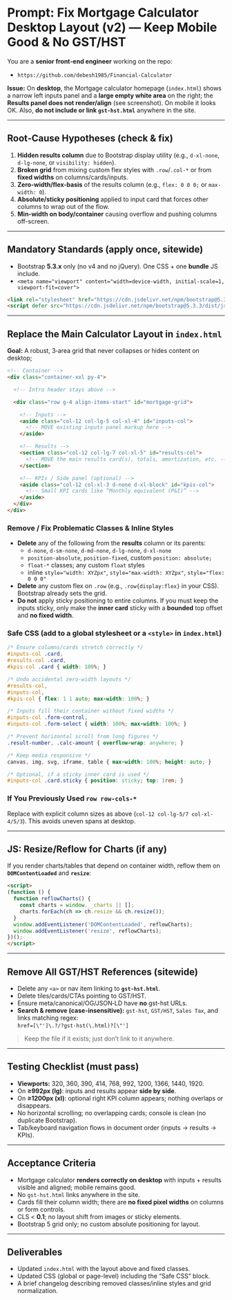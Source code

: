 # Prompt: Fix Mortgage Calculator Desktop Layout (v2) — Keep Mobile Good & No GST/HST

You are a **senior front‑end engineer** working on the repo:
- `https://github.com/debesh1985/Financial-Calculator`

**Issue:** On **desktop**, the Mortgage calculator homepage (`index.html`) shows a narrow left inputs panel and a **large empty white area** on the right; the **Results panel does not render/align** (see screenshot). On mobile it looks OK. Also, **do not include or link `gst-hst.html`** anywhere in the site.

---

## Root‑Cause Hypotheses (check & fix)
1. **Hidden results column** due to Bootstrap display utility (e.g., `d-xl-none`, `d-lg-none`, or `visibility: hidden`).  
2. **Broken grid** from mixing custom flex styles with `.row`/`.col-*` or from **fixed widths** on columns/cards/inputs.  
3. **Zero‑width/flex-basis** of the results column (e.g., `flex: 0 0 0;` or `max-width: 0`).  
4. **Absolute/sticky positioning** applied to input card that forces other columns to wrap out of the flow.  
5. **Min-width on body/container** causing overflow and pushing columns off-screen.

---

## Mandatory Standards (apply once, sitewide)
- Bootstrap **5.3.x** only (no v4 and no jQuery). One CSS + one **bundle** JS include.  
- `<meta name="viewport" content="width=device-width, initial-scale=1, viewport-fit=cover">`  

```html
<link rel="stylesheet" href="https://cdn.jsdelivr.net/npm/bootstrap@5.3.3/dist/css/bootstrap.min.css">
<script defer src="https://cdn.jsdelivr.net/npm/bootstrap@5.3.3/dist/js/bootstrap.bundle.min.js"></script>
```

---

## Replace the Main Calculator Layout in `index.html`
**Goal:** A robust, 3‑area grid that never collapses or hides content on desktop;

```html
<!-- Container -->
<div class="container-xxl py-4">

  <!-- Intro header stays above -->

  <div class="row g-4 align-items-start" id="mortgage-grid">

    <!-- Inputs -->
    <aside class="col-12 col-lg-5 col-xl-4" id="inputs-col">
      <!-- MOVE existing inputs panel markup here -->
    </aside>

    <!-- Results -->
    <section class="col-12 col-lg-7 col-xl-5" id="results-col">
      <!-- MOVE the main results card(s), totals, amortization, etc. -->
    </section>

    <!-- KPIs / Side panel (optional) -->
    <aside class="col-12 col-xl-3 d-none d-xl-block" id="kpis-col">
      <!-- Small KPI cards like “Monthly equivalent (P&I)” -->
    </aside>
  </div>
</div>
```

### Remove / Fix Problematic Classes & Inline Styles
- **Delete** any of the following from the **results** column or its parents:
  - `d-none`, `d-sm-none`, `d-md-none`, `d-lg-none`, `d-xl-none`
  - `position-absolute`, `position-fixed`, custom `position: absolute;`
  - `float-*` classes; any custom `float` styles
  - inline `style="width: XYZpx"`, `style="max-width: XYZpx"`, `style="flex: 0 0 0"`
- **Delete** any custom flex on `.row` (e.g., `.row{display:flex}` in your CSS). Bootstrap already sets the grid.
- **Do not** apply sticky positioning to entire columns. If you must keep the inputs sticky, only make the **inner card** sticky with a **bounded** top offset and **no fixed width**.

### Safe CSS (add to a global stylesheet or a `<style>` in `index.html`)
```css
/* Ensure columns/cards stretch correctly */
#inputs-col .card,
#results-col .card,
#kpis-col .card { width: 100%; }

/* Undo accidental zero-width layouts */
#results-col,
#inputs-col,
#kpis-col { flex: 1 1 auto; max-width: 100%; }

/* Inputs fill their container without fixed widths */
#inputs-col .form-control,
#inputs-col .form-select { width: 100%; max-width: 100%; }

/* Prevent horizontal scroll from long figures */
.result-number, .calc-amount { overflow-wrap: anywhere; }

/* Keep media responsive */
canvas, img, svg, iframe, table { max-width: 100%; height: auto; }

/* Optional, if a sticky inner card is used */
#inputs-col .card.sticky { position: sticky; top: 1rem; }
```

### If You Previously Used `row row-cols-*`
Replace with explicit column sizes as above (`col-12 col-lg-5/7 col-xl-4/5/3`). This avoids uneven spans at desktop.

---

## JS: Resize/Reflow for Charts (if any)
If you render charts/tables that depend on container width, reflow them on **`DOMContentLoaded`** and **`resize`**:

```html
<script>
(function () {
  function reflowCharts() {
    const charts = window.__charts || [];
    charts.forEach(ch => ch.resize && ch.resize());
  }
  window.addEventListener('DOMContentLoaded', reflowCharts);
  window.addEventListener('resize', reflowCharts);
})();
</script>
```

---

## Remove All GST/HST References (sitewide)
- Delete any `<a>` or nav item linking to **`gst-hst.html`**.
- Delete tiles/cards/CTAs pointing to GST/HST.
- Ensure meta/canonical/OG/JSON‑LD have **no** gst-hst URLs.
- **Search & remove (case-insensitive):** `gst-hst`, `GST/HST`, `Sales Tax`, and links matching regex:  
  `href=[\"']\.?/?gst-hst(\.html)?[\"']`

> Keep the file if it exists; just don’t link to it anywhere.

---

## Testing Checklist (must pass)
- **Viewports:** 320, 360, 390, 414, 768, 992, 1200, 1366, 1440, 1920.
- On **≥992px (lg)**: inputs and results appear **side by side**.
- On **≥1200px (xl)**: optional right KPI column appears; nothing overlaps or disappears.
- No horizontal scrolling; no overlapping cards; console is clean (no duplicate Bootstrap).
- Tab/keyboard navigation flows in document order (inputs → results → KPIs).

---

## Acceptance Criteria
- Mortgage calculator **renders correctly on desktop** with inputs + results visible and aligned; mobile remains good.
- No `gst-hst.html` links anywhere in the site.
- Cards fill their column width; there are **no fixed pixel widths** on columns or form controls.
- CLS < **0.1**; no layout shift from images or sticky elements.
- Bootstrap 5 grid only; no custom absolute positioning for layout.

---

## Deliverables
- Updated `index.html` with the layout above and fixed classes.
- Updated CSS (global or page-level) including the “Safe CSS” block.
- A brief changelog describing removed classes/inline styles and grid normalization.
